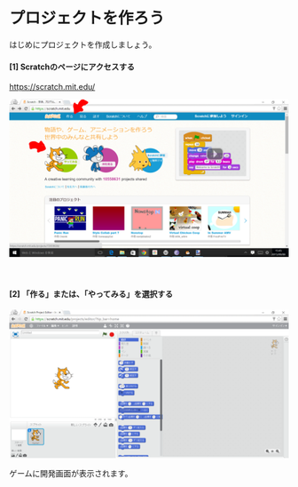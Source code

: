 # プロジェクトを作ろう

はじめにプロジェクトを作成しましょう。

#### [1] Scratchのページにアクセスする
https://scratch.mit.edu/

![](base001_make.png)

　
　　
　　
　　　
　


#### [2] 「作る」または、「やってみる」を選択する

![](base001_make_002.png)

ゲームに開発画面が表示されます。
